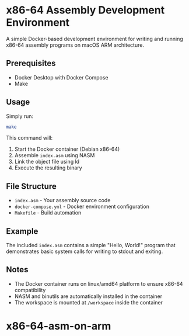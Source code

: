 # x86-64 Assembly Development Environment

A simple Docker-based development environment for writing and running x86-64 assembly programs on macOS ARM architecture.

## Prerequisites

- Docker Desktop with Docker Compose
- Make

## Usage

Simply run:

```bash
make
```

This command will:
1. Start the Docker container (Debian x86-64)
2. Assemble `index.asm` using NASM
3. Link the object file using ld
4. Execute the resulting binary

## File Structure

- `index.asm` - Your assembly source code
- `docker-compose.yml` - Docker environment configuration
- `Makefile` - Build automation

## Example

The included `index.asm` contains a simple "Hello, World!" program that demonstrates basic system calls for writing to stdout and exiting.

## Notes

- The Docker container runs on linux/amd64 platform to ensure x86-64 compatibility
- NASM and binutils are automatically installed in the container
- The workspace is mounted at `/workspace` inside the container
# x86-64-asm-on-arm
